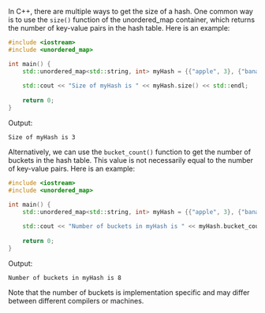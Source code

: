 In C++, there are multiple ways to get the size of a hash. One common way is to use the `size()` function of the unordered_map container, which returns the number of key-value pairs in the hash table. Here is an example:

```c++
#include <iostream>
#include <unordered_map>

int main() {
    std::unordered_map<std::string, int> myHash = {{"apple", 3}, {"banana", 2}, {"cherry", 5}};
    
    std::cout << "Size of myHash is " << myHash.size() << std::endl;
    
    return 0;
}
```

Output:
```
Size of myHash is 3
```

Alternatively, we can use the `bucket_count()` function to get the number of buckets in the hash table. This value is not necessarily equal to the number of key-value pairs. Here is an example:

```c++
#include <iostream>
#include <unordered_map>

int main() {
    std::unordered_map<std::string, int> myHash = {{"apple", 3}, {"banana", 2}, {"cherry", 5}};
    
    std::cout << "Number of buckets in myHash is " << myHash.bucket_count() << std::endl;
    
    return 0;
}
```

Output:
```
Number of buckets in myHash is 8
```

Note that the number of buckets is implementation specific and may differ between different compilers or machines.